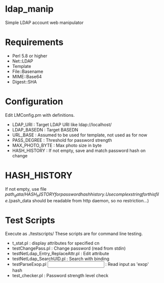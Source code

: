 ldap_manip
==========

Simple LDAP account web manipulator

Requirements
============

* Perl 5.8 or higher
* Net::LDAP
* Template
* File::Basename
* MIME::Base64
* Digest::SHA

Configuration
=============

Edit LMConfig.pm with definitions.

* LDAP_URI     : Target LDAP URI like ldap://localhost/
* LDAP_BASEDN  : Target BASEDN
* URL_BASE     : Assumed to be used for template, not used as for now
* PASS_DEGREE  : Threshold for password strength
* MAX_PHOTO_BYTE : Max photo size in byte
* HASH_HISTORY : If not empty, save and match password hash on change

HASH_HISTORY
============

If not empty, use file $path_data/HASH_HISTORY for password hash history. 
Use complex string for this file. ($pash_data should be readable from http 
daemon, so no restriction...)

Test Scripts
============

Execute as ./testscripts/<name>
These scripts are for command line testing.

* t_stat.pl <cn> : display attributes for specified cn
* testChangePass.pl <cn> : Change password (read from stdin)
* testNetLdap_Entry_ReplaceAttr.pl <cn> <bind> : Edit attribute
* testNetLdap_SearchUID.pl <cn> <bind> : Search with binding
* testParseExop.pl <input> : Read input as 'exop' hash
* test_checker.pl : Password strength level check

